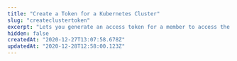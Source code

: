 ```yaml
---
title: "Create a Token for a Kubernetes Cluster"
slug: "createclustertoken"
excerpt: "Lets you generate an access token for a member to access the cluster."
hidden: false
createdAt: "2020-12-27T13:07:58.678Z"
updatedAt: "2020-12-28T12:58:00.123Z"
---
```

